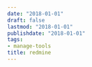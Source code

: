 ```yaml
---
date: "2018-01-01"
draft: false
lastmod: "2018-01-01"
publishdate: "2018-01-01"
tags:
- manage-tools
title: redmine
---
```

